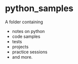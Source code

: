 # python_samples
A folder containing 
  - notes on python
  - code samples
  - tests
  - projects
  - practice sessions
  - and more.
